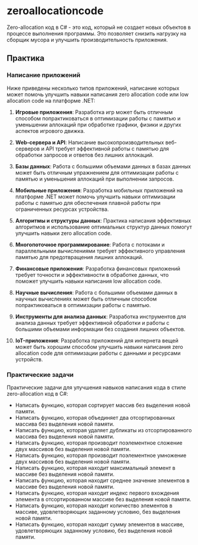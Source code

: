 # zeroallocationcode

Zero-allocation код в C# - это код, который не создает новых объектов в процессе выполнения программы. 
Это позволяет снизить нагрузку на сборщик мусора и улучшить производительность приложения.

## Практика 

### Написание приложений

Ниже приведены несколько типов приложений, написание которых может помочь улучшить навыки написания zero allocation code или low allocation code на платформе .NET:

1. **Игровые приложения**: Разработка игр может быть отличным способом попрактиковаться в оптимизации работы с памятью и уменьшении аллокаций при обработке графики, физики и других аспектов игрового движка.

2. **Web-сервера и API**: Написание высокопроизводительных веб-серверов и API требует эффективной работы с памятью для обработки запросов и ответов без лишних аллокаций.

3. **Базы данных**: Работа с большими объемами данных в базах данных может быть отличным упражнением для оптимизации работы с памятью и уменьшения аллокаций при выполнении запросов.

4. **Мобильные приложения**: Разработка мобильных приложений на платформе .NET может помочь улучшить навыки оптимизации работы с памятью для обеспечения плавной работы при ограниченных ресурсах устройства.

5. **Алгоритмы и структуры данных**: Практика написания эффективных алгоритмов и использование оптимальных структур данных помогут улучшить навыки zero allocation code.

6. **Многопоточное программирование**: Работа с потоками и параллельными вычислениями требует эффективного управления памятью для предотвращения лишних аллокаций.

7. **Финансовые приложения**: Разработка финансовых приложений требует точности и эффективности в обработке данных, что поможет улучшить навыки написания low allocation code.

8. **Научные вычисления**: Работа с большими объемами данных в научных вычислениях может быть отличным способом попрактиковаться в оптимизации работы с памятью.

9. **Инструменты для анализа данных**: Разработка инструментов для анализа данных требует эффективной обработки и работы с большими объемами информации без создания лишних объектов.

10. **IoT-приложения**: Разработка приложений для интернета вещей может быть хорошим способом улучшить навыки написания zero allocation code для оптимизации работы с данными и ресурсами устройств.

### Практические задачи

Практические задачи для улучшения навыков написания кода в стиле zero-allocation код в C#:
- Написать функцию, которая сортирует массив без выделения новой памяти.
- Написать функцию, которая объединяет два отсортированных массива без выделения новой памяти.
- Написать функцию, которая удаляет дубликаты из отсортированного массива без выделения новой памяти.
- Написать функцию, которая производит поэлементное сложение двух массивов без выделения новой памяти.
- Написать функцию, которая производит поэлементное умножение двух массивов без выделения новой памяти.
- Написать функцию, которая находит максимальный элемент в массиве без выделения новой памяти.
- Написать функцию, которая находит среднее значение элементов в массиве без выделения новой памяти.
- Написать функцию, которая находит индекс первого вхождения элемента в отсортированном массиве без выделения новой памяти.
- Написать функцию, которая находит количество элементов в массиве, удовлетворяющих заданному условию, без выделения новой памяти.
- Написать функцию, которая находит сумму элементов в массиве, удовлетворяющих заданному условию, без выделения новой памяти.

